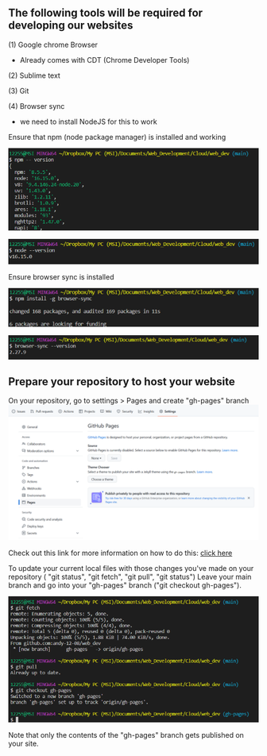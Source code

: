 ## The following tools will be required for developing our websites 
(1)  Google chrome Browser
- Already comes with CDT (Chrome Developer Tools)

(2) Sublime text 

(3) Git

(4) Browser sync
- we need to install NodeJS for this to work

Ensure that npm (node package manager) is installed and working

![nodejs](./images/npm.PNG)

![nodejs](./images/nodejs.PNG)

Ensure browser sync is installed 

![nodejs](./images/browser_syn_1.PNG)

![nodejs](./images/browser_syn.PNG)

## Prepare your repository to host your website
On your repository, go to settings > Pages and create "gh-pages" branch
![nodejs](./images/repo.PNG)

Check out this link for more information on how to do this:
[click here](https://happycoding.io/tutorials/html/github-pages)

To update your current local files with those changes you've made on your repository ( "git status", "git fetch", "git pull", "git status")
Leave your main branch and go into your "gh-pages" branch ("git checkout gh-pages").

![nodejs](./images/checkout.PNG)

Note that only the contents of the "gh-pages" branch gets published on your site. 

